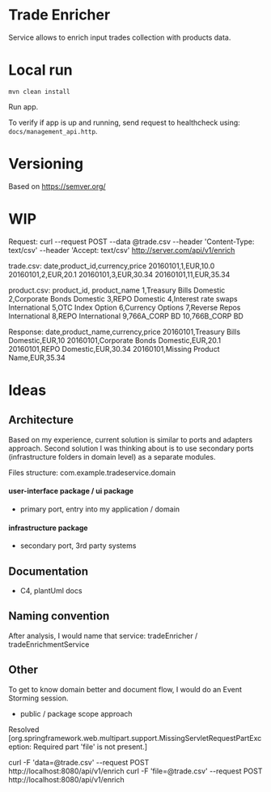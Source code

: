 # Trade Enricher
Service allows to enrich input trades collection with products data.

# Local run
```
mvn clean install
```

Run app.

To verify if app is up and running, send request to healthcheck using: `docs/management_api.http`. 

# Versioning
Based on https://semver.org/

# WIP
Request:
curl --request POST --data @trade.csv --header 'Content-Type: text/csv' --header 'Accept: text/csv'
http://server.com/api/v1/enrich

trade.csv:
date,product_id,currency,price
20160101,1,EUR,10.0
20160101,2,EUR,20.1
20160101,3,EUR,30.34
20160101,11,EUR,35.34

product.csv:
product_id, product_name
1,Treasury Bills Domestic
2,Corporate Bonds Domestic
3,REPO Domestic
4,Interest rate swaps International
5,OTC Index Option
6,Currency Options
7,Reverse Repos International
8,REPO International
9,766A_CORP BD
10,766B_CORP BD

Response:
date,product_name,currency,price
20160101,Treasury Bills Domestic,EUR,10
20160101,Corporate Bonds Domestic,EUR,20.1
20160101,REPO Domestic,EUR,30.34
20160101,Missing Product Name,EUR,35.34

# Ideas
## Architecture
Based on my experience, current solution is similar to ports and adapters approach. Second solution I was thinking about is to use secondary ports (infrastructure folders in domain level) as a separate modules.

Files structure:
com.example.tradeservice.domain

#### user-interface package / ui package
- primary port, entry into my application / domain 

#### infrastructure package
- secondary port, 3rd party systems

## Documentation
- C4, plantUml docs

## Naming convention
After analysis, I would name that service: tradeEnricher / tradeEnrichmentService

## Other
To get to know domain better and document flow, I would do an Event Storming session. 


- public / package scope approach


Resolved [org.springframework.web.multipart.support.MissingServletRequestPartException: Required part 'file' is not present.]

curl -F 'data=@trade.csv' --request POST http://localhost:8080/api/v1/enrich
curl -F 'file=@trade.csv' --request POST http://localhost:8080/api/v1/enrich

